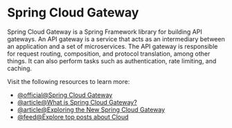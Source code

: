 # Spring Cloud Gateway

Spring Cloud Gateway is a Spring Framework library for building API gateways. An API gateway is a service that acts as an intermediary between an application and a set of microservices. The API gateway is responsible for request routing, composition, and protocol translation, among other things. It can also perform tasks such as authentication, rate limiting, and caching.

Visit the following resources to learn more:

- [@official@Spring Cloud Gateway](https://spring.io/projects/spring-cloud-gateway)
- [@article@What is Spring Cloud Gateway?](https://tanzu.vmware.com/developer/guides/scg-what-is/)
- [@article@Exploring the New Spring Cloud Gateway](https://www.baeldung.com/spring-cloud-gateway)
- [@feed@Explore top posts about Cloud](https://app.daily.dev/tags/cloud?ref=roadmapsh)